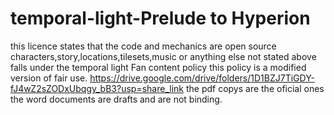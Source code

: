 # temporal-light-Prelude to Hyperion
this licence states that the code and mechanics are open source
characters,story,locations,tilesets,music or anything else not stated above falls under the temporal light Fan content policy
this policy is a modified version of fair use.
https://drive.google.com/drive/folders/1D1BZJ7TiGDY-fJ4wZ2sZODxUbqgy_bB3?usp=share_link
the pdf copys are the oficial ones the word documents are drafts and are not binding.
